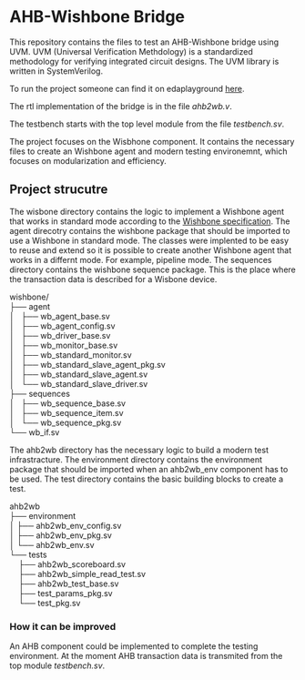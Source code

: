 # AHB-Wishbone Bridge

This repository contains the files to test an AHB-Wishbone bridge using UVM.
UVM (Universal Verification Methdology) is a standardized methodology for
verifying integrated circuit designs. The UVM library is written in
SystemVerilog.

To run the project someone can find it on edaplayground [here](https://www.edaplayground.com/x/t2vB).

The rtl implementation of the bridge is in the file *ahb2wb.v*.

The testbench starts with the top level module from the file *testbench.sv*.

The project focuses on the Wisbhone component. It contains the necessary files
to create an Wishbone agent and modern testing environemnt, which focuses on
modularization and efficiency.

## Project strucutre

The wisbone directory contains the logic to implement a Wishbone agent that
works in standard mode according to the [Wishbone specification](https://cdn.opencores.org/downloads/wbspec_b3.pdf).
The agent direcotry contains the wishbone package that should be imported to
use a Wishbone in standard mode. The classes were implented to be easy to reuse
and extend so it is possible to create another Wishbone agent that works in a
differnt mode. For example, pipeline mode. The sequences directory contains the
wishbone sequence package. This is the place where the transaction data is
described for a Wisbone device.

wishbone/  
├── agent  
│   ├── wb_agent_base.sv  
│   ├── wb_agent_config.sv  
│   ├── wb_driver_base.sv  
│   ├── wb_monitor_base.sv  
│   ├── wb_standard_monitor.sv  
│   ├── wb_standard_slave_agent_pkg.sv  
│   ├── wb_standard_slave_agent.sv  
│   └── wb_standard_slave_driver.sv  
├── sequences  
│   ├── wb_sequence_base.sv  
│   ├── wb_sequence_item.sv  
│   └── wb_sequence_pkg.sv  
└── wb_if.sv  

The ahb2wb directory has the necessary logic to build a modern test
infrastracture. The environment directory contains the environment package that
should be imported when an ahb2wb_env component has to be used. The test
directory contains the basic building blocks to create a test.

ahb2wb  
├── environment  
│   ├── ahb2wb_env_config.sv  
│   ├── ahb2wb_env_pkg.sv  
│   └── ahb2wb_env.sv  
└── tests  
&nbsp;&nbsp;&nbsp;&nbsp;├── ahb2wb_scoreboard.sv  
&nbsp;&nbsp;&nbsp;&nbsp;├── ahb2wb_simple_read_test.sv  
&nbsp;&nbsp;&nbsp;&nbsp;├── ahb2wb_test_base.sv  
&nbsp;&nbsp;&nbsp;&nbsp;├── test_params_pkg.sv  
&nbsp;&nbsp;&nbsp;&nbsp;└── test_pkg.sv  

### How it can be improved

An AHB component could be implemented to complete the testing environment. At
the moment AHB transaction data is transmited from the top module
*testbench.sv*.
